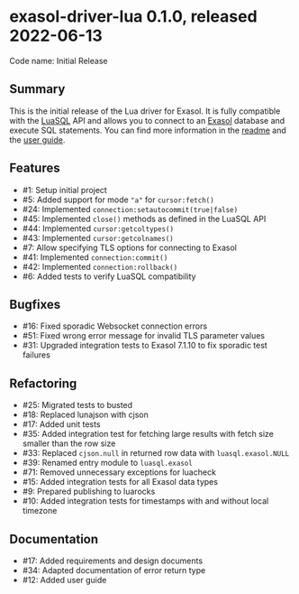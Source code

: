 # exasol-driver-lua 0.1.0, released 2022-06-13

Code name: Initial Release

## Summary

This is the initial release of the Lua driver for Exasol. It is fully compatible with the [LuaSQL](https://github.com/lunarmodules/luasql/) API and allows you to connect to an [Exasol](https://www.exasol.com/) database and execute SQL statements. You can find more information in the [readme](../../README.md) and the [user guide](../user_guide/user_guide.md).

## Features

* #1: Setup initial project
* #5: Added support for mode `"a"` for `cursor:fetch()`
* #24: Implemented `connection:setautocommit(true|false)`
* #45: Implemented `close()` methods as defined in the LuaSQL API
* #44: Implemented `cursor:getcoltypes()`
* #43: Implemented `cursor:getcolnames()`
* #7: Allow specifying TLS options for connecting to Exasol
* #41: Implemented `connection:commit()`
* #42: Implemented `connection:rollback()`
* #6: Added tests to verify LuaSQL compatibility

## Bugfixes

* #16: Fixed sporadic Websocket connection errors
* #51: Fixed wrong error message for invalid TLS parameter values
* #31: Upgraded integration tests to Exasol 7.1.10 to fix sporadic test failures

## Refactoring

* #25: Migrated tests to busted
* #18: Replaced lunajson with cjson
* #17: Added unit tests
* #35: Added integration test for fetching large results with fetch size smaller than the row size
* #33: Replaced `cjson.null` in returned row data with `luasql.exasol.NULL`
* #39: Renamed entry module to `luasql.exasol`
* #71: Removed unnecessary exceptions for luacheck
* #15: Added integration tests for all Exasol data types
* #9: Prepared publishing to luarocks
* #10: Added integration tests for timestamps with and without local timezone

## Documentation

* #17: Added requirements and design documents
* #34: Adapted documentation of error return type
* #12: Added user guide
